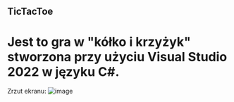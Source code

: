 ## TicTacToe

# Jest to gra w "kółko i krzyżyk" stworzona przy użyciu Visual Studio 2022 w języku C#.

Zrzut ekranu:
![image](https://github.com/user-attachments/assets/a1f2136d-d912-442a-a05c-e4aedce187e5)
